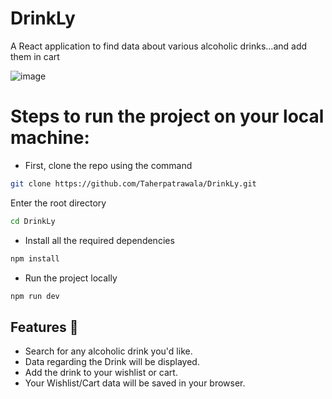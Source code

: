 # DrinkLy
A React application to find data about various alcoholic drinks...and add them in  cart


![image](https://github.com/Taherpatrawala/DrinkLy/assets/109360109/9cd48d45-49eb-4b05-a004-e706489f0efd)

# Steps to run the project on your local machine:

- First, clone the repo using the command
```sh
git clone https://github.com/Taherpatrawala/DrinkLy.git

```

Enter the root directory
```sh
cd DrinkLy
```
- Install all the required dependencies
```sh
npm install
```
- Run the project locally
```sh
npm run dev
```
## Features 🌟
- Search for any alcoholic drink you'd like.
- Data regarding the Drink will be displayed.
- Add the drink to your wishlist or cart.
- Your Wishlist/Cart data will be saved in your browser.

